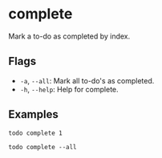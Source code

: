 # complete
Mark a to-do as completed by index.

## Flags
- `-a`, `--all`: Mark all to-do's as completed.
- `-h`, `--help`: Help for complete.

## Examples
```shell
todo complete 1
```

```shell
todo complete --all
```
